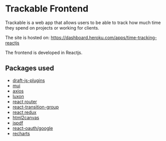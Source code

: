 
# Trackable Frontend
Trackable is a  web app that allows users to be able to track how much time they spend on projects or working for clients.

The site is hosted on: https://dashboard.heroku.com/apps/time-tracking-reactjs

The frontend is developed in Reactjs.

## Packages used
* [draft-js-plugins](https://www.draft-js-plugins.com/)
* [mui](https://mui.com/)
* [axios](https://axios-http.com/)
* [luxon](https://moment.github.io/luxon/)
* [react router](https://moment.github.io/luxon/)
* [react-transition-group](https://reactcommunity.org/react-transition-group/)
* [react redux](https://react-redux.js.org/)
* [html2canvas](https://html2canvas.hertzen.com/)
* [jspdf](http://raw.githack.com/MrRio/jsPDF/master/docs/index.html)
* [react-oauth/google](https://www.npmjs.com/package/@react-oauth/google)
* [recharts](https://recharts.org/en-US/)
